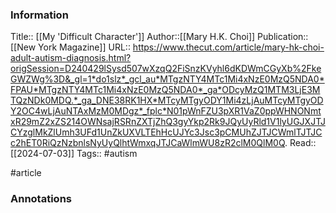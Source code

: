 
### Information
Title:: [[My 'Difficult Character']]
Author::[[Mary H.K. Choi]]
Publication:: [[New York Magazine]]
URL:: https://www.thecut.com/article/mary-hk-choi-adult-autism-diagnosis.html?origSession=D240429lSysd507wXzqQ2FiSnzKVyhl6dKDWmCGyXb%2FkeGWZWg%3D&_gl=1*do1slz*_gcl_au*MTgzNTY4MTc1Mi4xNzE0MzQ5NDA0*FPAU*MTgzNTY4MTc1Mi4xNzE0MzQ5NDA0*_ga*ODcyMzQ1MTM3LjE3MTQzNDk0MDQ.*_ga_DNE38RK1HX*MTcyMTgyODY1Mi4zLjAuMTcyMTgyODY2OC4wLjAuNTAxMzM0MDgz*_fplc*N01pWnFZU3pXR1VaZ0ppWHNONmtxR29mZ2xZS214OWNsajRSRnZXTjZhQ3gyYkp2Rk9JQyUyRld1V1lyUGJXJTJCYzglMkZlUmh3UFd1UnZkUXVLTEhHcUJYc3Jsc3pCMUhZJTJCWmlTJTJCc2hET0RiQzNzbnlsNyUyQlhtWmxqJTJCaWlmWU8zR2clM0QlM0Q.
Read:: [[2024-07-03]]
Tags:: #autism

#article

### Annotations
